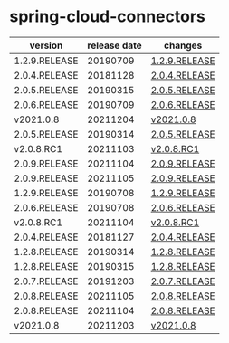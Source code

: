 # spring-cloud-connectors	


|version|release date|changes|
|---|---|---|
|1.2.9.RELEASE|20190709|[1.2.9.RELEASE](./1.2.9.RELEASE-20190709.md)|
|2.0.4.RELEASE|20181128|[2.0.4.RELEASE](./2.0.4.RELEASE-20181128.md)|
|2.0.5.RELEASE|20190315|[2.0.5.RELEASE](./2.0.5.RELEASE-20190315.md)|
|2.0.6.RELEASE|20190709|[2.0.6.RELEASE](./2.0.6.RELEASE-20190709.md)|
|v2021.0.8|20211204|[v2021.0.8](./v2021.0.8-20211204.md)|
|2.0.5.RELEASE|20190314|[2.0.5.RELEASE](./2.0.5.RELEASE-20190314.md)|
|v2.0.8.RC1|20211103|[v2.0.8.RC1](./v2.0.8.RC1-20211103.md)|
|2.0.9.RELEASE|20211104|[2.0.9.RELEASE](./2.0.9.RELEASE-20211104.md)|
|2.0.9.RELEASE|20211105|[2.0.9.RELEASE](./2.0.9.RELEASE-20211105.md)|
|1.2.9.RELEASE|20190708|[1.2.9.RELEASE](./1.2.9.RELEASE-20190708.md)|
|2.0.6.RELEASE|20190708|[2.0.6.RELEASE](./2.0.6.RELEASE-20190708.md)|
|v2.0.8.RC1|20211104|[v2.0.8.RC1](./v2.0.8.RC1-20211104.md)|
|2.0.4.RELEASE|20181127|[2.0.4.RELEASE](./2.0.4.RELEASE-20181127.md)|
|1.2.8.RELEASE|20190314|[1.2.8.RELEASE](./1.2.8.RELEASE-20190314.md)|
|1.2.8.RELEASE|20190315|[1.2.8.RELEASE](./1.2.8.RELEASE-20190315.md)|
|2.0.7.RELEASE|20191203|[2.0.7.RELEASE](./2.0.7.RELEASE-20191203.md)|
|2.0.8.RELEASE|20211105|[2.0.8.RELEASE](./2.0.8.RELEASE-20211105.md)|
|2.0.8.RELEASE|20211104|[2.0.8.RELEASE](./2.0.8.RELEASE-20211104.md)|
|v2021.0.8|20211203|[v2021.0.8](./v2021.0.8-20211203.md)|

